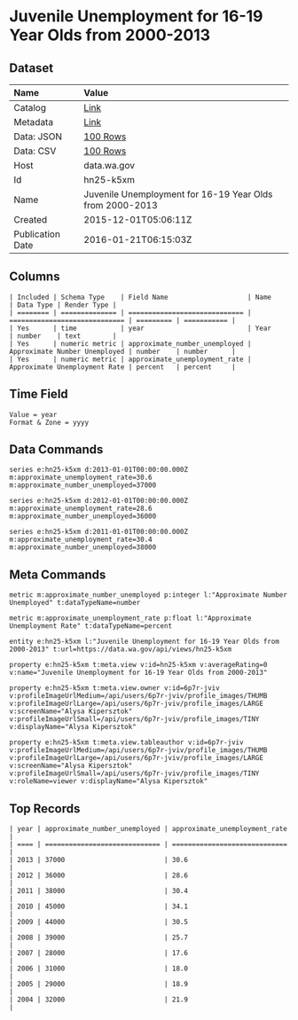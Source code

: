 # Juvenile Unemployment for 16-19 Year Olds from 2000-2013

## Dataset

| Name | Value |
| :--- | :---- |
| Catalog | [Link](https://catalog.data.gov/dataset/juvenile-unemployment-for-16-19-year-olds-from-2000-2013) |
| Metadata | [Link](https://data.wa.gov/api/views/hn25-k5xm) |
| Data: JSON | [100 Rows](https://data.wa.gov/api/views/hn25-k5xm/rows.json?max_rows=100) |
| Data: CSV | [100 Rows](https://data.wa.gov/api/views/hn25-k5xm/rows.csv?max_rows=100) |
| Host | data.wa.gov |
| Id | hn25-k5xm |
| Name | Juvenile Unemployment for 16-19 Year Olds from 2000-2013 |
| Created | 2015-12-01T05:06:11Z |
| Publication Date | 2016-01-21T06:15:03Z |

## Columns

```ls
| Included | Schema Type    | Field Name                    | Name                          | Data Type | Render Type |
| ======== | ============== | ============================= | ============================= | ========= | =========== |
| Yes      | time           | year                          | Year                          | number    | text        |
| Yes      | numeric metric | approximate_number_unemployed | Approximate Number Unemployed | number    | number      |
| Yes      | numeric metric | approximate_unemployment_rate | Approximate Unemployment Rate | percent   | percent     |
```

## Time Field

```ls
Value = year
Format & Zone = yyyy
```

## Data Commands

```ls
series e:hn25-k5xm d:2013-01-01T00:00:00.000Z m:approximate_unemployment_rate=30.6 m:approximate_number_unemployed=37000

series e:hn25-k5xm d:2012-01-01T00:00:00.000Z m:approximate_unemployment_rate=28.6 m:approximate_number_unemployed=36000

series e:hn25-k5xm d:2011-01-01T00:00:00.000Z m:approximate_unemployment_rate=30.4 m:approximate_number_unemployed=38000
```

## Meta Commands

```ls
metric m:approximate_number_unemployed p:integer l:"Approximate Number Unemployed" t:dataTypeName=number

metric m:approximate_unemployment_rate p:float l:"Approximate Unemployment Rate" t:dataTypeName=percent

entity e:hn25-k5xm l:"Juvenile Unemployment for 16-19 Year Olds from 2000-2013" t:url=https://data.wa.gov/api/views/hn25-k5xm

property e:hn25-k5xm t:meta.view v:id=hn25-k5xm v:averageRating=0 v:name="Juvenile Unemployment for 16-19 Year Olds from 2000-2013"

property e:hn25-k5xm t:meta.view.owner v:id=6p7r-jviv v:profileImageUrlMedium=/api/users/6p7r-jviv/profile_images/THUMB v:profileImageUrlLarge=/api/users/6p7r-jviv/profile_images/LARGE v:screenName="Alysa Kipersztok" v:profileImageUrlSmall=/api/users/6p7r-jviv/profile_images/TINY v:displayName="Alysa Kipersztok"

property e:hn25-k5xm t:meta.view.tableauthor v:id=6p7r-jviv v:profileImageUrlMedium=/api/users/6p7r-jviv/profile_images/THUMB v:profileImageUrlLarge=/api/users/6p7r-jviv/profile_images/LARGE v:screenName="Alysa Kipersztok" v:profileImageUrlSmall=/api/users/6p7r-jviv/profile_images/TINY v:roleName=viewer v:displayName="Alysa Kipersztok"
```

## Top Records

```ls
| year | approximate_number_unemployed | approximate_unemployment_rate | 
| ==== | ============================= | ============================= | 
| 2013 | 37000                         | 30.6                          | 
| 2012 | 36000                         | 28.6                          | 
| 2011 | 38000                         | 30.4                          | 
| 2010 | 45000                         | 34.1                          | 
| 2009 | 44000                         | 30.5                          | 
| 2008 | 39000                         | 25.7                          | 
| 2007 | 28000                         | 17.6                          | 
| 2006 | 31000                         | 18.0                          | 
| 2005 | 29000                         | 18.9                          | 
| 2004 | 32000                         | 21.9                          | 
```